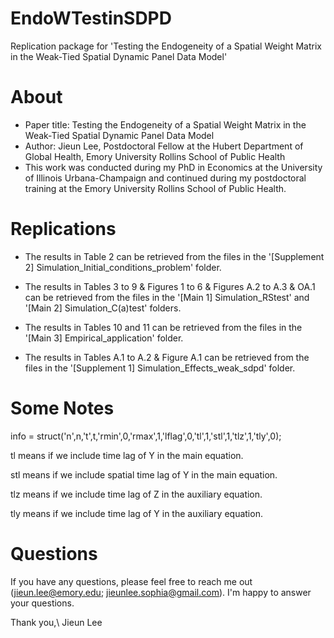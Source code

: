# EndoWTestinSDPD
Replication package for 'Testing the Endogeneity of a Spatial Weight Matrix in the Weak-Tied Spatial Dynamic Panel Data Model'


# About
- Paper title: Testing the Endogeneity of a Spatial Weight Matrix in the Weak-Tied Spatial Dynamic Panel Data Model
- Author: Jieun Lee, Postdoctoral Fellow at the Hubert Department of Global Health, Emory University Rollins School of Public Health
- This work was conducted during my PhD in Economics at the University of Illinois Urbana-Champaign and continued during my postdoctoral training at the Emory University Rollins School of Public Health.


# Replications
- The results in Table 2 can be retrieved from the files in the '[Supplement 2] Simulation_Initial_conditions_problem' folder.

- The results in Tables 3 to 9 & Figures 1 to 6 & Figures A.2 to A.3 & OA.1 can be retrieved from the files in the '[Main 1] Simulation_RStest' and '[Main 2] Simulation_C(a)test' folders.

- The results in Tables 10 and 11 can be retrieved from the files in the '[Main 3] Empirical_application' folder.

- The results in Tables A.1 to A.2 & Figure A.1 can be retrieved from the files in the '[Supplement 1] Simulation_Effects_weak_sdpd' folder.


# Some Notes
info = struct('n',n,'t',t,'rmin',0,'rmax',1,'lflag',0,'tl',1,'stl',1,'tlz',1,'tly',0); 

tl means if we include time lag of Y in the main equation.

stl means if we include spatial time lag of Y in the main equation.

tlz means if we include time lag of Z in the auxiliary equation.

tly means if we include time lag of Y in the auxiliary equation.


# Questions
If you have any questions, please feel free to reach me out (jieun.lee@emory.edu; jieunlee.sophia@gmail.com). I'm happy to answer your questions.


Thank you,\\
Jieun Lee

